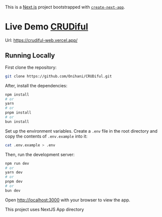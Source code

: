This is a [Next.js](https://nextjs.org/) project bootstrapped with [`create-next-app`](https://github.com/vercel/next.js/tree/canary/packages/create-next-app).

# Live Demo [CRUDiful](https://crudiful-web.vercel.app/)
Url: https://crudiful-web.vercel.app/

## Running Locally

First clone the repository:

```bash
git clone https://github.com/Onihani/CRUDiful.git
```

After, install the dependencies:

```bash
npm install
# or
yarn
# or
pnpm install
# or
bun install
```

Set up the environment variables. Create a `.env` file in the root directory and copy the contents of `.env.example` into it:

```bash
cat .env.example > .env
```

Then, run the development server:

```bash
npm run dev
# or
yarn dev
# or
pnpm dev
# or
bun dev
```

Open [http://localhost:3000](http://localhost:3000) with your browser to view the app.

This project uses NextJS App directory
